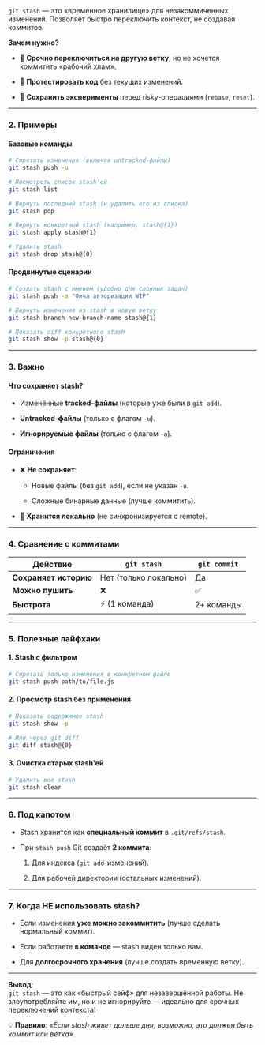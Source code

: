 `git stash` — это «временное хранилище» для незакоммиченных изменений. Позволяет быстро переключить контекст, не создавая коммитов.

**Зачем нужно?**

- 🔄 **Срочно переключиться на другую ветку**, но не хочется коммитить «рабочий хлам».
  
- 🧪 **Протестировать код** без текущих изменений.
  
- 🔧 **Сохранить эксперименты** перед risky-операциями (`rebase`, `reset`).

---
### 2. Примеры

#### Базовые команды
```bash
# Спрятать изменения (включая untracked-файлы)  
git stash push -u  

# Посмотреть список stash'ей  
git stash list  

# Вернуть последний stash (и удалить его из списка)  
git stash pop  

# Вернуть конкретный stash (например, stash@{1})  
git stash apply stash@{1}  

# Удалить stash  
git stash drop stash@{0}  
```
#### Продвинутые сценарии
```bash
# Создать stash с именем (удобно для сложных задач)  
git stash push -m "Фича авторизации WIP"  

# Вернуть изменения из stash в новую ветку  
git stash branch new-branch-name stash@{1}  

# Показать diff конкретного stash  
git stash show -p stash@{0}  
```
---
### 3. Важно

#### Что сохраняет stash?

- Изменённые **tracked-файлы** (которые уже были в `git add`).
  
- **Untracked-файлы** (только с флагом `-u`).
  
- **Игнорируемые файлы** (только с флагом `-a`).

#### Ограничения

- ❌ **Не сохраняет**:
    
    - Новые файлы (без `git add`), если не указан `-u`.
        
    - Сложные бинарные данные (лучше коммитить).
        
- 💾 **Хранится локально** (не синхронизируется с remote).

---
### 4. Сравнение с коммитами

|**Действие**|`git stash`|`git commit`|
|---|---|---|
|**Сохраняет историю**|Нет (только локально)|Да|
|**Можно пушить**|❌|✅|
|**Быстрота**|⚡️ (1 команда)|2+ команды|

---
### 5. Полезные лайфхаки

#### 1. Stash с фильтром
```bash
# Спрятать только изменения в конкретном файле  
git stash push path/to/file.js  
```
#### 2. Просмотр stash без применения
```bash
# Показать содержимое stash  
git stash show -p  

# Или через git diff  
git diff stash@{0}  
```
#### 3. Очистка старых stash'ей
```bash
# Удалить все stash  
git stash clear  
```
---
### 6. Под капотом

- Stash хранится как **специальный коммит** в `.git/refs/stash`.
    
- При `stash push` Git создаёт **2 коммита**:
    
    1. Для индекса (`git add`-изменений).
        
    2. Для рабочей директории (остальных изменений).

---
### 7. Когда НЕ использовать stash?

- Если изменения **уже можно закоммитить** (лучше сделать нормальный коммит).
  
- Если работаете **в команде** — stash виден только вам.
  
- Для **долгосрочного хранения** (лучше создать временную ветку).
  
---
**Вывод**:  
`git stash` — это как «быстрый сейф» для незавершённой работы. Не злоупотребляйте им, но и не игнорируйте — идеально для срочных переключений контекста!

💡 **Правило**: _«Если stash живет дольше дня, возможно, это должен быть коммит или ветка»_.